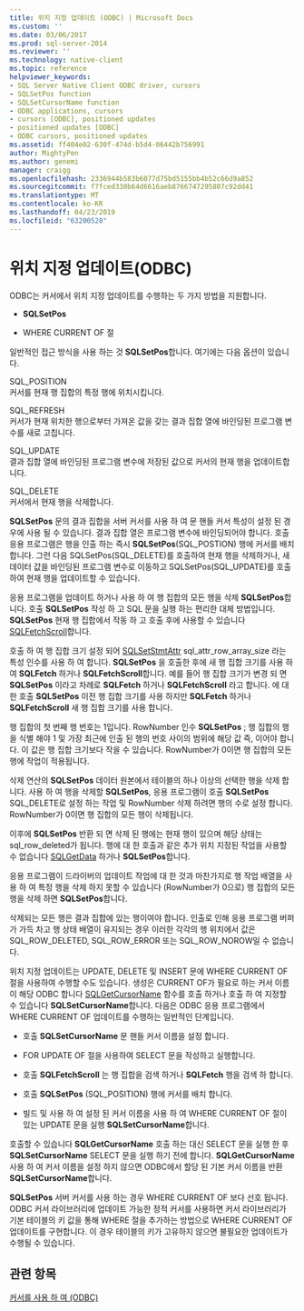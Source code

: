 ```yaml
---
title: 위치 지정 업데이트 (ODBC) | Microsoft Docs
ms.custom: ''
ms.date: 03/06/2017
ms.prod: sql-server-2014
ms.reviewer: ''
ms.technology: native-client
ms.topic: reference
helpviewer_keywords:
- SQL Server Native Client ODBC driver, cursors
- SQLSetPos function
- SQLSetCursorName function
- ODBC applications, cursors
- cursors [ODBC], positioned updates
- positioned updates [ODBC]
- ODBC cursors, positioned updates
ms.assetid: ff404e02-630f-474d-b5d4-06442b756991
author: MightyPen
ms.author: genemi
manager: craigg
ms.openlocfilehash: 2336944b583b6077d75bd5155bb4b52c66d9a852
ms.sourcegitcommit: f7fced330b64d6616aeb8766747295807c92dd41
ms.translationtype: MT
ms.contentlocale: ko-KR
ms.lasthandoff: 04/23/2019
ms.locfileid: "63200528"
---
```

# <a name="positioned-updates-odbc"></a>위치 지정 업데이트(ODBC)
  ODBC는 커서에서 위치 지정 업데이트를 수행하는 두 가지 방법을 지원합니다.  
  
-   **SQLSetPos**  
  
-   WHERE CURRENT OF 절  
  
 일반적인 접근 방식을 사용 하는 것 **SQLSetPos**합니다. 여기에는 다음 옵션이 있습니다.  
  
 SQL_POSITION  
 커서를 현재 행 집합의 특정 행에 위치시킵니다.  
  
 SQL_REFRESH  
 커서가 현재 위치한 행으로부터 가져온 값을 갖는 결과 집합 열에 바인딩된 프로그램 변수를 새로 고칩니다.  
  
 SQL_UPDATE  
 결과 집합 열에 바인딩된 프로그램 변수에 저장된 값으로 커서의 현재 행을 업데이트합니다.  
  
 SQL_DELETE  
 커서에서 현재 행을 삭제합니다.  
  
 **SQLSetPos** 문의 결과 집합을 서버 커서를 사용 하 여 문 핸들 커서 특성이 설정 된 경우에 사용 될 수 있습니다. 결과 집합 열은 프로그램 변수에 바인딩되어야 합니다. 호출 응용 프로그램은 행을 인출 하는 즉시 **SQLSetPos**(SQL_POSTION) 행에 커서를 배치 합니다. 그런 다음 SQLSetPos(SQL_DELETE)를 호출하여 현재 행을 삭제하거나, 새 데이터 값을 바인딩된 프로그램 변수로 이동하고 SQLSetPos(SQL_UPDATE)를 호출하여 현재 행을 업데이트할 수 있습니다.  
  
 응용 프로그램을 업데이트 하거나 사용 하 여 행 집합의 모든 행을 삭제 **SQLSetPos**합니다. 호출 **SQLSetPos** 작성 하 고 SQL 문을 실행 하는 편리한 대체 방법입니다. **SQLSetPos** 현재 행 집합에서 작동 하 고 호출 후에 사용할 수 있습니다 [SQLFetchScroll](../native-client-odbc-api/sqlfetchscroll.md)합니다.  
  
 호출 하 여 행 집합 크기 설정 되어 [SQLSetStmtAttr](../native-client-odbc-api/sqlsetstmtattr.md) sql_attr_row_array_size 라는 특성 인수를 사용 하 여 합니다. **SQLSetPos** 을 호출한 후에 새 행 집합 크기를 사용 하 여 **SQLFetch** 하거나 **SQLFetchScroll**합니다. 예를 들어 행 집합 크기가 변경 되 면 **SQLSetPos** 이라고 차례로 **SQLFetch** 하거나 **SQLFetchScroll** 라고 합니다. 에 대 한 호출 **SQLSetPos** 이전 행 집합 크기를 사용 하지만 **SQLFetch** 하거나 **SQLFetchScroll** 새 행 집합 크기를 사용 합니다.  
  
 행 집합의 첫 번째 행 번호는 1입니다. RowNumber 인수 **SQLSetPos** ; 행 집합의 행을 식별 해야 1 및 가장 최근에 인출 된 행의 번호 사이의 범위에 해당 값 즉, 이어야 합니다. 이 값은 행 집합 크기보다 작을 수 있습니다. RowNumber가 0이면 행 집합의 모든 행에 작업이 적용됩니다.  
  
 삭제 연산의 **SQLSetPos** 데이터 원본에서 테이블의 하나 이상의 선택한 행을 삭제 합니다. 사용 하 여 행을 삭제할 **SQLSetPos**, 응용 프로그램이 호출 **SQLSetPos** SQL_DELETE로 설정 하는 작업 및 RowNumber 삭제 하려면 행의 수로 설정 합니다. RowNumber가 0이면 행 집합의 모든 행이 삭제됩니다.  
  
 이후에 **SQLSetPos** 반환 되 면 삭제 된 행에는 현재 행이 있으며 해당 상태는 sql_row_deleted가 됩니다. 행에 대 한 호출과 같은 추가 위치 지정된 작업을 사용할 수 없습니다 [SQLGetData](../native-client-odbc-api/sqlgetdata.md) 하거나 **SQLSetPos**합니다.  
  
 응용 프로그램이 드라이버의 업데이트 작업에 대 한 것과 마찬가지로 행 작업 배열을 사용 하 여 특정 행을 삭제 하지 못할 수 있습니다 (RowNumber가 0으로) 행 집합의 모든 행을 삭제 하면 **SQLSetPos**합니다.  
  
 삭제되는 모든 행은 결과 집합에 있는 행이여야 합니다. 인출로 인해 응용 프로그램 버퍼가 가득 차고 행 상태 배열이 유지되는 경우 이러한 각각의 행 위치에서 값은 SQL_ROW_DELETED, SQL_ROW_ERROR 또는 SQL_ROW_NOROW일 수 없습니다.  
  
 위치 지정 업데이트는 UPDATE, DELETE 및 INSERT 문에 WHERE CURRENT OF 절을 사용하여 수행할 수도 있습니다. 생성은 CURRENT OF가 필요로 하는 커서 이름이 해당 ODBC 합니다 [SQLGetCursorName](../native-client-odbc-api/sqlgetcursorname.md) 함수를 호출 하거나 호출 하 여 지정할 수 있습니다 **SQLSetCursorName**합니다. 다음은 ODBC 응용 프로그램에서 WHERE CURRENT OF 업데이트를 수행하는 일반적인 단계입니다.  
  
-   호출 **SQLSetCursorName** 문 핸들 커서 이름을 설정 합니다.  
  
-   FOR UPDATE OF 절을 사용하여 SELECT 문을 작성하고 실행합니다.  
  
-   호출 **SQLFetchScroll** 는 행 집합을 검색 하거나 **SQLFetch** 행을 검색 하 합니다.  
  
-   호출 **SQLSetPos** (SQL_POSITION) 행에 커서를 배치 합니다.  
  
-   빌드 및 사용 하 여 설정 된 커서 이름을 사용 하 여 WHERE CURRENT OF 절이 있는 UPDATE 문을 실행 **SQLSetCursorName**합니다.  
  
 호출할 수 있습니다 **SQLGetCursorName** 호출 하는 대신 SELECT 문을 실행 한 후 **SQLSetCursorName** SELECT 문을 실행 하기 전에 합니다. **SQLGetCursorName** 사용 하 여 커서 이름을 설정 하지 않으면 ODBC에서 할당 된 기본 커서 이름을 반환 **SQLSetCursorName**합니다.  
  
 **SQLSetPos** 서버 커서를 사용 하는 경우 WHERE CURRENT OF 보다 선호 됩니다. ODBC 커서 라이브러리에 업데이트 가능한 정적 커서를 사용하면 커서 라이브러리가 기본 테이블의 키 값을 통해 WHERE 절을 추가하는 방법으로 WHERE CURRENT OF 업데이트를 구현합니다. 이 경우 테이블의 키가 고유하지 않으면 불필요한 업데이트가 수행될 수 있습니다.  
  
## <a name="see-also"></a>관련 항목  
 [커서를 사용 하 여 &#40;ODBC&#41;](using-cursors-odbc.md)  
  
  
